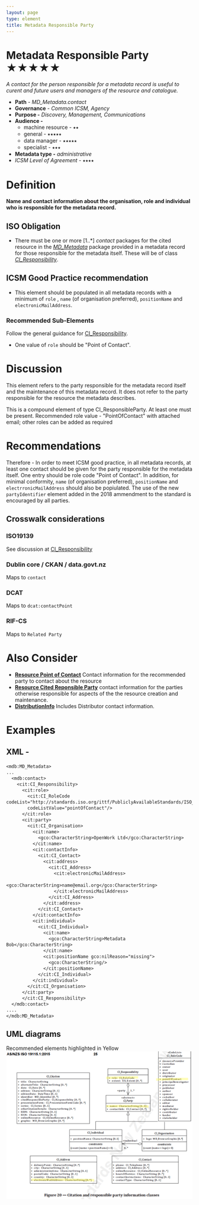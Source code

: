 ```yaml
---
layout: page
type: element
title: Metadata Responsible Party
---
```

#  Metadata Responsible Party ★★★★★
*A contact for the person responsible for a metadata record is useful to curent and future users and managers of the resource and catalogue.*

- **Path** - *MD_Metadata.contact*
- **Governance** -  *Common ICSM, Agency*
- **Purpose -** *Discovery, Management, Communications*
- **Audience -** 
  - machine resource - ⭑⭑
  - general - ⭑⭑⭑⭑⭑
  - data manager - ⭑⭑⭑⭑⭑
  - specialist - ⭑⭑⭑
- **Metadata type -** *administrative*
- *ICSM Level of Agreement* - ⭑⭑⭑⭑

# Definition 

**Name and contact information about the organisation, role and individual who is responsible for the metadata record.**

## ISO Obligation 
- There must be one or more [1..\*] *contact* packages for the cited resource in the  *[MD_Metadata](./class-MD_Metadata)* package provided in a metadata record for those responsible for the metadata itself. These will be of class *[CI_Responsibility](./class-CI_Responsibility)*.

##  ICSM Good Practice recommendation  
- This element should be populated in all metadata records with a minimum of `role` , `name` (of organisation preferred), `positionName` and `electronicMailAddress`.

### Recommended Sub-Elements   
Follow the general guidance for [CI_Responsibility](./class-CI_Responsibility).
- One value of `role` should be "Point of Contact".

# Discussion 
This element refers to the party responsible for the metadata record itself and the maintenance of this metadata record. It does not refer to the party responsible for the resource the metadata describes.

This is a compound element of type CI_ResponsibleParty. At least one must be present. Recommended role value - "PointOfContact" with attached email; other roles can be added as required

# Recommendations 

Therefore - In order to meet ICSM good practice, in all metadata records, at least one contact should be given for the party responsible for the metadata itself. One entry should be role code "Point of Contact".  In addition, for minimal conformity, `name` (of organisation preferred), `positionName` and `electrronicMailAddress` should also be popiulated.
The use of the new `partyIdentifier` element added in the 2018 ammendment to the standard is encouraged by all parties.

## Crosswalk considerations

### ISO19139
See discussion at [CI_Responsibility](./class-CI_Responsibility)

### Dublin core / CKAN / data.govt.nz
Maps to `contact`

### DCAT
Maps to `dcat:contactPoint`

### RIF-CS
Maps to `Related Party`

# Also Consider
- **[Resource Point of Contact](./ResourcePointOfContact)** Contact information for the recommended party to contact about the resource
- **[Resource Cited Reponsible Party](./ResourceResponsibleParty)** contact information for the parties otherwise responsible for aspects of the the resource creation and maintenance.
- **[DistributionInfo](./DistributionInfo)** Includes Distributor contact information.

# Examples
## XML -
```
<mdb:MD_Metadata>
...
  <mdb:contact>
    <cit:CI_Responsibility>
      <cit:role>
        <cit:CI_RoleCode codeList="http://standards.iso.org/ittf/PubliclyAvailableStandards/ISO_19139_Schemas/resources/codelist/ML_gmxCodelists.xml#CI_RoleCode"
        codeListValue="pointOfContact"/>
      </cit:role>
      <cit:party>
        <cit:CI_Organisation>
          <cit:name>
            <gco:CharacterString>OpenWork Ltd</gco:CharacterString>
          </cit:name>
          <cit:contactInfo>
            <cit:CI_Contact>
              <cit:address>
                <cit:CI_Address>
                  <cit:electronicMailAddress>
                    <gco:CharacterString>name@email.org</gco:CharacterString>
                  </cit:electronicMailAddress>
                </cit:CI_Address>
              </cit:address>
            </cit:CI_Contact>
          </cit:contactInfo>
          <cit:individual>
            <cit:CI_Individual>
              <cit:name>
                <gco:CharacterString>Metadata Bob</gco:CharacterString>
              </cit:name>
              <cit:positionName gco:nilReason="missing">
                <gco:CharacterString/>
              </cit:positionName>
            </cit:CI_Individual>
          </cit:individual>
        </cit:CI_Organisation>
      </cit:party>
      </cit:CI_Responsibility>
  </mdb:contact>
....
</mdb:MD_Metadata>
```

## UML diagrams
Recommended elements highlighted in Yellow
![Responsibility](../images/MetadataContactUML.png)
